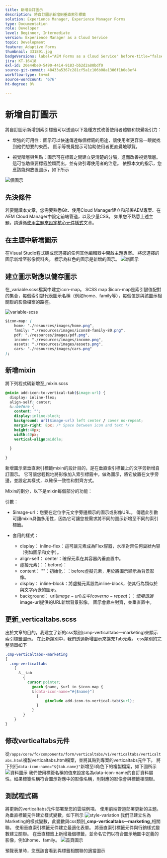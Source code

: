 ```yaml
---
title: 新增自訂圖示
description: 將自訂圖示新增到垂直索引標籤
solution: Experience Manager, Experience Manager Forms
type: Documentation
role: Developer
level: Beginner, Intermediate
version: Experience Manager as a Cloud Service
topic: Development
feature: Adaptive Forms
thumbnail: 331891.jpg
badgeVersions: label="AEM Forms as a Cloud Service" before-title="false"
jira: KT-16418
exl-id: 20e44be0-5490-4414-9183-bb2d2a80bdf0
source-git-commit: 48433a5367c281cf5a1c106b08a1306f1b0e8ef4
workflow-type: tm+mt
source-wordcount: '676'
ht-degree: 0%

---
```


# 新增自訂圖示

將自訂圖示新增到索引標籤可以透過以下幾種方式改善使用者體驗和視覺吸引力：

* 增強的可用性：圖示可以快速傳達每個標籤的用途，讓使用者更容易一眼就找到他們想要的東西。 圖示等視覺提示可協助使用者更直覺地導覽。

* 視覺階層與焦點：圖示可在標籤之間建立更清楚的分隔，進而改善視覺階層。 這可協助重要標籤脫穎而出，並有效引導使用者的注意。
依照本文的指示，您應該能夠放置圖示，如下所示

![個圖示](assets/icons.png)

## 先決條件

若要閱讀本文章，您需要熟悉Git、使用Cloud Manager建立和部署AEM專案、在AEM Cloud Manager中設定前端管道，以及少量CSS。 如果您不熟悉上述主題，請遵循[使用主題來設定核心元件樣式](https://experienceleague.adobe.com/en/docs/experience-manager-cloud-service/content/forms/adaptive-forms-authoring/authoring-adaptive-forms-core-components/create-an-adaptive-form-on-forms-cs/using-themes-in-core-components#rename-env-file-theme-folder)文章。

## 在主題中新增圖示

在Visual Studio程式碼或您選擇的任何其他編輯器中開啟主題專案。
將您選擇的圖示新增至影像資料夾。
標示為紅色的圖示是新增的圖示。
![新圖示](assets/newicons.png)

## 建立圖示對應以儲存圖示

在_variable.scss檔案中建立icon-map。 SCSS map $icon-map是索引鍵值配對的集合，每個索引鍵代表圖示名稱（例如home、family等），每個值是與該圖示相關聯的影像檔案的路徑。

![variable-scss](assets/variable_scss.png)

```css
$icon-map: (
    home: "./resources/images/home.png",
    family: "./resources/images/icons8-family-80.png",
    pdf: "./resources/images/pdf.png",
    income: "./resources/images/income.png",
    assets: "./resources/images/assets.png",
    cars: "./resources/images/cars.png"
);
```

## 新增mixin

將下列程式碼新增至_mixin.scss

```css
@mixin add-icon-to-vertical-tab($image-url) {
  display: inline-flex;
  align-self: center;
  &::before {
    content: "";
    display:inline-block;
    background: url($image-url) left center / cover no-repeat;
    margin-right: 8px; /* Space between icon and text */
    height:40px;
    width:40px;
    vertical-align:middle;
    
  }
  
}
```

新增圖示至垂直索引標籤mixin的設計目的，是在垂直索引標籤上的文字旁新增自訂圖示。 它可讓您輕鬆地將影像加入索引標籤中，做為圖示，將它放置在文字旁邊，並設定其樣式，以確保一致性和對齊方式。

Mixin的劃分，以下是mixin每個部分的功能：

引數：

* $image-url：您要在定位字元文字旁邊顯示的圖示或影像URL。 傳遞此引數可讓mixin具備多用性，因為它可讓您視需求將不同的圖示新增至不同的索引標籤。

* 套用的樣式：

   * display： inline-flex：這可讓元素成為Flex容器，水準對齊任何巢狀內容（例如圖示和文字）。
   * align-self： center：確保元素在其容器內垂直置中。
   * 虛擬元素(：：before)：
   * content： &quot;&quot;：初始化：：before虛擬元素，用於將圖示顯示為背景影像。
   * display： inline-block：將虛擬元素設為inline-block，使其行為類似於與文字內嵌的圖示。
   * background： url($image-url)左中/ cover no-repeat；：使用透過$image-url提供的URL新增背景影像。 圖示會靠左對齊，並垂直置中。

## 更新_verticaltabs.scss

出於文章的目的，我建立了新的css類別(cmp-verticaltabs—marketing)來顯示索引標籤圖示。 在此新類別中，我們透過新增圖示來擴充Tab元素。 css類別的完整清單如下

```css
.cmp-verticaltabs--marketing
{
  .cmp-verticaltabs
    {
      &__tab 
        {
          cursor:pointer;
            @each $name, $url in $icon-map {
            &[data-icon-name="#{$name}"]
              {
                  @include add-icon-to-vertical-tab($url);
              }
            }
        }
    }
}
```

## 修改verticaltabs元件

從```/apps/core/fd/components/form/verticaltabs/v1/verticaltabs/verticaltabs.html```複製verticaltabs.html檔案，並將其貼到專案的verticaltabs元件下。 將下列行```data-icon-name="${tab.name}"```新增至li角色下的複製檔案，如下圖所示
![資料圖示](assets/data-icons.png)
我們使用標簽名稱的值來設定名為data-icon-name的自訂資料屬性。如果標簽名稱符合圖示對應中的影像名稱，則對應的影像會與標籤相關聯。



## 測試程式碼

將更新的verticaltabs元件部署至您的雲端例項。
使用前端管道部署更新的主題。
為垂直標籤元件建立樣式變數，如下所示
![style-variation](assets/verticaltab-style-variation.png)
我們已建立名為Marketing的樣式變數，此變數與css類別_**cmp-verticaltabs—marketing**_相關聯。
使用垂直索引標籤元件建立最適化表單。 將垂直索引標籤元件與行銷樣式變數建立關聯。
在垂直標籤上新增幾個標籤，並命名它們以符合圖示地圖中定義的影像，例如home、family。
![首頁圖示](assets/tab-name.png)

預覽表單時，您應該會看到與標籤相關聯的適當圖示
